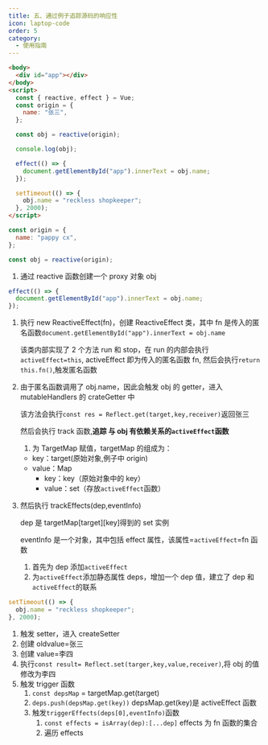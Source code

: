 ```yaml
---
title: 五、通过例子追踪源码的响应性
icon: laptop-code
order: 5
category:
  - 使用指南
---
```


```html
<body>
  <div id="app"></div>
</body>
<script>
  const { reactive, effect } = Vue;
  const origin = {
    name: "张三",
  };

  const obj = reactive(origin);

  console.log(obj);

  effect(() => {
    document.getElementById("app").innerText = obj.name;
  });

  setTimeout(() => {
    obj.name = "reckless shopkeeper";
  }, 2000);
</script>
```

```js
const origin = {
  name: "pappy cx",
};

const obj = reactive(origin);
```

1. 通过 reactive 函数创建一个 proxy 对象 obj

```js
effect(() => {
  document.getElementById("app").innerText = obj.name;
});
```

1. 执行 new ReactiveEffect(fn)，创建 ReactiveEffect 类，其中 fn 是传入的匿名函数`document.getElementById("app").innerText = obj.name`

   该类内部实现了 2 个方法 run 和 stop，在 run 的内部会执行`activeEffect=this`, activeEffect 即为传入的匿名函数 fn, 然后会执行`return this.fn()`,触发匿名函数

2. 由于匿名函数调用了 obj.name，因此会触发 obj 的 getter，进入 mutableHandlers 的 crateGetter 中

   该方法会执行`const res = Reflect.get(target,key,receiver)`返回张三

   然后会执行 track 函数,**追踪 与 obj 有依赖关系的`activeEffect`函数**

   1. 为 TargetMap 赋值，targetMap 的组成为：

   - key：target(原始对象,例子中 origin)
   - value：Map
     - key：key（原始对象中的 key）
     - value：set（存放`activeEffect`函数）

3. 然后执行 trackEffects(dep,eventInfo)

   dep 是 targetMap[target][key]得到的 set 实例

   eventInfo 是一个对象，其中包括 effect 属性，该属性=`activeEffect`=fn 函数

   1. 首先为 dep 添加`activeEffect`
   2. 为`activeEffect`添加静态属性 deps，增加一个 dep 值，建立了 dep 和`activeEffect`的联系

```js
setTimeout(() => {
  obj.name = "reckless shopkeeper";
}, 2000);
```

1. 触发 setter，进入 createSetter
2. 创建 oldvalue=张三
3. 创建 value=李四
4. 执行`const result= Reflect.set(targer,key,value,receiver)`,将 obj 的值修改为李四
5. 触发 trigger 函数
   1. `const depsMap` = targetMap.get(target)
   2. `deps.push(depsMap.get(key))` depsMap.get(key)是 activeEffect 函数
   3. 触发`triggerEffects(deps[0],eventInfo)`函数
      1. `const effects = isArray(dep):[...dep]` effects 为 fn 函数的集合
      2. 遍历 effects
        
